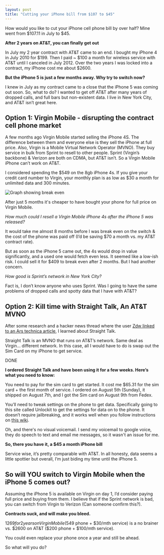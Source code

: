 ```yaml
---
layout: post
title: "Cutting your iPhone bill from $107 to $45"
---
```


How would you like to cut your iPhone cell phone bill by over half? Mine went from $107.11 in July to $45. 

**After 2 years on AT&T, you can finally get out**

In July my 2 year contract with AT&T came to an end. I bought my iPhone 4 in July 2010 for $199. Then I paid ~ $100 a month for wireless service with AT&T until I canceled in July 2012. Over the two years I was locked into a contract, my iPhone cost me about $2600. 

**But the iPhone 5 is just a few months away. Why try to switch now?**

I knew in July as my contract came to a close that the iPhone 5 was coming out soon. So, what to do? I wanted to get off AT&T after many years of dropped calls, and full bars but non-existent data. I live in New York City, and AT&T isn’t great here.

## Option 1: Virgin Mobile - disrupting the contract cell phone market

A few months ago Virgin Mobile started selling the iPhone 4S. The difference between them and everyone else is they sell the iPhone at full price. Also, Virgin is a Mobile Virtual Network Operator (MVNO). They buy service in bulk from Sprint to resell to other people. Sprint (Virgin’s backbone) & Verizon are both on CDMA, but AT&T isn’t. So a Virgin Mobile iPhone can’t work on AT&T.

I considered spending the $549 on the 8gb iPhone 4s. If you give your credit card number to Virgin, your monthly plan is as low as $30 a month for unlimited data and 300 minutes. 

![Graph showing break even](https://docs.google.com/spreadsheet/oimg?key=0AovD6KFbuDUpdGRJWjdsNkpXanZYdFU2cEpaaVU4QWc&oid=1&zx=9vy469g774qc)

After just 5 months it's cheaper to have bought your phone for full price on Virgin Mobile.

*How much could I resell a Virgin Mobile iPhone 4s after the iPhone 5 was released?*

It would take me almost 8 months before I was break even on the switch & the cost of the phone was paid off (I’d be saving $70 a month vs. my AT&T contract rate). 

But as soon as the iPhone 5 came out, the 4s would drop in value significantly, and a used one would fetch even less. It seemed like a low-ish risk. I could sell it for $409 to break even after 2 months. But I had another concern.

*How good is Sprint’s network in New York City?*

Fact is, I don’t know anyone who uses Sprint. Was I going to have the same problems of dropped calls and spotty data that I have with AT&T?

## Option 2: Kill time with Straight Talk, An AT&T MVNO

After some research and a hacker news thread where the user [Zdw linked to an Ars technica article](http://news.ycombinator.com/item?id=4342910), I learned about Straight Talk.

Straight Talk is an MVNO that runs on AT&T’s network. Same deal as Virgin... different network. In this case, all I would have to do is swap out the Sim Card on my iPhone to get service.

DONE

**I ordered Straight Talk and have been using it for a few weeks. Here’s what you need to know:**

You need to pay for the sim card to get started. It cost me $65.31 for the sim card + the first month of service. I ordered on August 5th (Sunday), it shipped on August 7th, and I got the Sim card on August  9th from Fedex. 

You’ll need to tweak settings on the phone to get data. Specifically going to this site called Unlockit to get the settings for data on to the phone. It doesn’t require jailbreaking, and it works well when you follow instructions on [this wiki](http://wiki.howardforums.com/index.php/Straight_Talk_iPhone).

Oh, and there's no visual voicemail. I send my voicemail to google voice, they do speech to text and email me messages, so it wasn't an issue for me.  

**So, there you have it, a $45 a month iPhone bill**

Service wise, it’s pretty comparable with AT&T. In all honesty, data seems a little spottier but overall, I’m just biding my time until the iPhone 5.

## So will YOU switch to Virgin Mobile when the iPhone 5 comes out?

Assuming the iPhone 5 is available on Virgin on day 1, I’d consider paying full price and buying from them. I believe that if the Sprint network is bad, you can switch from Virgin to Verizon (Can someone confirm this?).

**Contracts suck, and will make you bleed.**

$1269 for 2 years on Virgin Mobile ($549 phone + $30/mth service) is a no brainer vs. $2600 on AT&T ($200 phone + $100/mth service).

You could even replace your phone once a year and still be ahead.

So what will you do?
